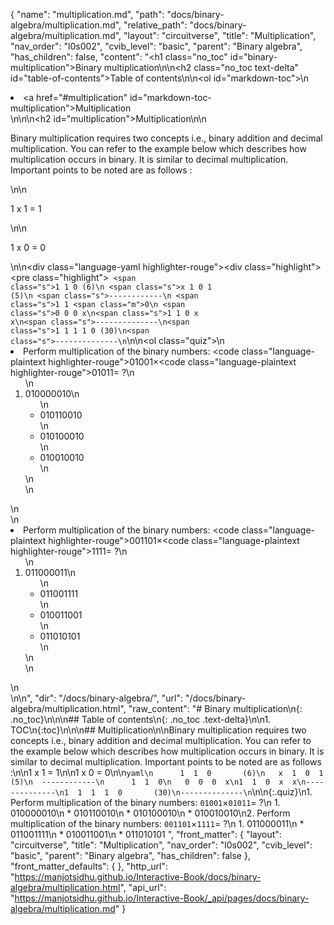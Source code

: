 {
  "name": "multiplication.md",
  "path": "docs/binary-algebra/multiplication.md",
  "relative_path": "docs/binary-algebra/multiplication.md",
  "layout": "circuitverse",
  "title": "Multiplication",
  "nav_order": "l0s002",
  "cvib_level": "basic",
  "parent": "Binary algebra",
  "has_children": false,
  "content": "<h1 class=\"no_toc\" id=\"binary-multiplication\">Binary multiplication</h1>\n\n<h2 class=\"no_toc text-delta\" id=\"table-of-contents\">Table of contents</h2>\n\n<ol id=\"markdown-toc\">\n  <li><a href=\"#multiplication\" id=\"markdown-toc-multiplication\">Multiplication</a></li>\n</ol>\n\n<h2 id=\"multiplication\">Multiplication</h2>\n\n<p>Binary multiplication requires two concepts i.e., binary addition and decimal multiplication. You can refer to the example below which describes how multiplication occurs in binary. It is similar to decimal multiplication. Important points to be noted are as follows :</p>\n\n<p>1 x 1 = 1</p>\n\n<p>1 x 0 = 0</p>\n\n<div class=\"language-yaml highlighter-rouge\"><div class=\"highlight\"><pre class=\"highlight\"><code>      <span class=\"s\">1  1  0       (6)</span>\n   <span class=\"s\">x  1  0  1       (5)</span>\n  <span class=\"s\">------------</span>\n      <span class=\"s\">1  1  </span><span class=\"m\">0</span>\n   <span class=\"s\">0  0  0  x</span>\n<span class=\"s\">1  1  0  x  x</span>\n<span class=\"s\">--------------</span>\n<span class=\"s\">1  1  1  1  0       (30)</span>\n<span class=\"s\">--------------</span>\n</code></pre></div></div>\n\n<ol class=\"quiz\">\n  <li>Perform multiplication of the binary numbers: <code class=\"language-plaintext highlighter-rouge\">01001</code>×<code class=\"language-plaintext highlighter-rouge\">01011</code>= ?\n    <ol>\n      <li>010000010\n        <ul>\n          <li>010110010</li>\n          <li>010100010</li>\n          <li>010010010</li>\n        </ul>\n      </li>\n    </ol>\n  </li>\n  <li>Perform multiplication of the binary numbers: <code class=\"language-plaintext highlighter-rouge\">001101</code>×<code class=\"language-plaintext highlighter-rouge\">1111</code>= ?\n    <ol>\n      <li>011000011\n        <ul>\n          <li>011001111</li>\n          <li>010011001</li>\n          <li>011010101</li>\n        </ul>\n      </li>\n    </ol>\n  </li>\n</ol>\n",
  "dir": "/docs/binary-algebra/",
  "url": "/docs/binary-algebra/multiplication.html",
  "raw_content": "# Binary multiplication\n{: .no_toc}\n\n\n## Table of contents\n{: .no_toc .text-delta}\n\n1. TOC\n{:toc}\n\n\n## Multiplication\n\nBinary multiplication requires two concepts i.e., binary addition and decimal multiplication. You can refer to the example below which describes how multiplication occurs in binary. It is similar to decimal multiplication. Important points to be noted are as follows :\n\n1 x 1 = 1\n\n1 x 0 = 0\n\n```yaml\n      1  1  0       (6)\n   x  1  0  1       (5)\n  ------------\n      1  1  0\n   0  0  0  x\n1  1  0  x  x\n--------------\n1  1  1  1  0       (30)\n--------------\n```\n\n{:.quiz}\n1. Perform multiplication of the binary numbers: `01001`×`01011`= ?\n   1. 010000010\n   * 010110010\n   * 010100010\n   * 010010010\n2. Perform multiplication of the binary numbers: `001101`×`1111`= ?\n   1. 011000011\n   * 011001111\n   * 010011001\n   * 011010101  ",
  "front_matter": {
    "layout": "circuitverse",
    "title": "Multiplication",
    "nav_order": "l0s002",
    "cvib_level": "basic",
    "parent": "Binary algebra",
    "has_children": false
  },
  "front_matter_defaults": {
  },
  "http_url": "https://manjotsidhu.github.io/Interactive-Book/docs/binary-algebra/multiplication.html",
  "api_url": "https://manjotsidhu.github.io/Interactive-Book/_api/pages/docs/binary-algebra/multiplication.md"
}